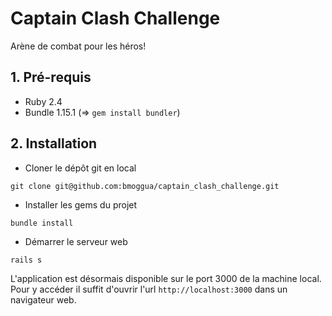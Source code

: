 # Captain Clash Challenge

Arène de combat pour les héros!

## 1. Pré-requis

- Ruby 2.4
- Bundle 1.15.1 (=> `gem install bundler`)

## 2. Installation

- Cloner le dépôt git en local
```
git clone git@github.com:bmoggua/captain_clash_challenge.git
```
- Installer les gems du projet  
```
bundle install
```
- Démarrer le serveur web
```
rails s
```

L'application est désormais disponible sur le port 3000 de la machine local. Pour y accéder il suffit d'ouvrir l'url `http://localhost:3000` dans un navigateur web.
